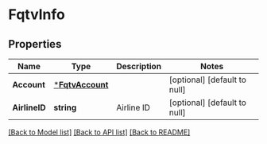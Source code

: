 # FqtvInfo

## Properties
Name | Type | Description | Notes
------------ | ------------- | ------------- | -------------
**Account** | [***FqtvAccount**](FQTVAccount.md) |  | [optional] [default to null]
**AirlineID** | **string** | Airline ID | [optional] [default to null]

[[Back to Model list]](../README.md#documentation-for-models) [[Back to API list]](../README.md#documentation-for-api-endpoints) [[Back to README]](../README.md)


